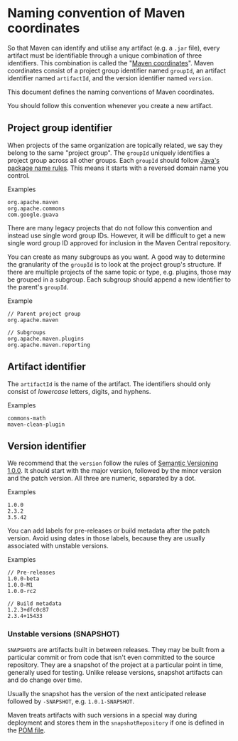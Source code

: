 <!--
Licensed to the Apache Software Foundation (ASF) under one
or more contributor license agreements.  See the NOTICE file
distributed with this work for additional information
regarding copyright ownership.  The ASF licenses this file
to you under the Apache License, Version 2.0 (the
"License"); you may not use this file except in compliance
with the License.  You may obtain a copy of the License at

http://www.apache.org/licenses/LICENSE-2.0

Unless required by applicable law or agreed to in writing,
software distributed under the License is distributed on an
"AS IS" BASIS, WITHOUT WARRANTIES OR CONDITIONS OF ANY
KIND, either express or implied.  See the License for the
specific language governing permissions and limitations
under the License.
-->

<head>
   <title>Naming conventions of Maven coordinates (groupId, artifactId, and version)</title>
</head>

# Naming convention of Maven coordinates

So that Maven can identify and utilise any artifact (e.g. a `.jar` file), every artifact must be identifiable through a
unique combination of three identifiers.
This combination is called the "[Maven coordinates][4]".
Maven coordinates consist of a project group identifier named `groupId`, an artifact identifier named `artifactId`, and
the version identifier named `version`.

This document defines the naming conventions of Maven coordinates.

You should follow this convention whenever you create a new artifact.

## Project group identifier

When projects of the same organization are topically related, we say they belong to the same "project group".
The `groupId` uniquely identifies a project group across all other groups.
Each `groupId` should follow [Java's package name rules][1].
This means it starts with a reversed domain name you control.

Examples

```
org.apache.maven
org.apache.commons
com.google.guava
```

There are many legacy projects that do not follow this convention and instead use single word group IDs.
However, it will be difficult to get a new single word group ID approved for inclusion in the Maven Central repository.

You can create as many subgroups as you want.
A good way to determine the granularity of the `groupId` is to look at the project group's structure.
If there are multiple projects of the same topic or type, e.g. plugins, those may be grouped in a subgroup.
Each subgroup should append a new identifier to the parent's `groupId`.

Example

```
// Parent project group
org.apache.maven

// Subgroups
org.apache.maven.plugins
org.apache.maven.reporting
```

## Artifact identifier

The `artifactId` is the name of the artifact.
The identifiers should only consist of *lowercase* letters, digits, and hyphens.

Examples

```
commons-math
maven-clean-plugin
```

## Version identifier

We recommend that the `version` follow the rules of [Semantic Versioning 1.0.0][2].
It should start with the major version, followed by the minor version and the patch version.
All three are numeric, separated by a dot.

Examples

```
1.0.0
2.3.2
3.5.42
```

You can add labels for pre-releases or build metadata after the patch version.
Avoid using dates in those labels, because they are usually associated with unstable versions.

Examples

```
// Pre-releases
1.0.0-beta
1.0.0-M1
1.0.0-rc2

// Build metadata
1.2.3+dfc0c87
2.3.4+15433
```

### Unstable versions (SNAPSHOT)

`SNAPSHOT`s are artifacts built in between releases.
They may be built from a particular commit or from code that isn't even committed to the source repository.
They are a snapshot of the project at a particular point in time, generally used for testing.
Unlike release versions, snapshot artifacts can and do change over time.

Usually the snapshot has the version of the next anticipated release followed by `-SNAPSHOT`, e.g. `1.0.1-SNAPSHOT`.

Maven treats artifacts with such versions in a special way during deployment and stores them in the `snapshotRepository`
if one is defined in the [POM file][3].

[1]:https://docs.oracle.com/javase/specs/jls/se21/html/jls-6.html#d5e8762
[2]:https://semver.org/spec/v1.0.0.html
[3]:/pom.html#Repository
[4]:/pom.html#Maven_Coordinates

